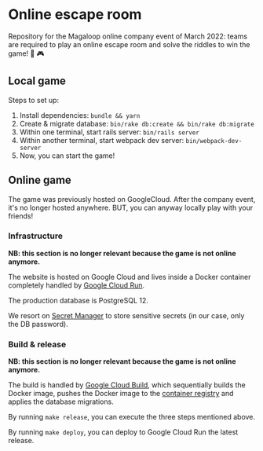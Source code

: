 # Online escape room

Repository for the Magaloop online company event of March 2022: teams are required to play an online escape room and solve the riddles to win the game! 🎲 🎮

## Local game

Steps to set up:

1. Install dependencies: `bundle && yarn`
2. Create & migrate database: `bin/rake db:create && bin/rake db:migrate`
3. Within one terminal, start rails server: `bin/rails server`
4. Within another terminal, start webpack dev server: `bin/webpack-dev-server`
5. Now, you can start the game!

## Online game
The game was previously hosted on GoogleCloud. After the company event, it's no longer hosted anywhere. BUT, you can anyway locally play with your friends!

### Infrastructure
**NB: this section is no longer relevant because the game is not online anymore.**

The website is hosted on Google Cloud and lives inside a Docker container completely handled by [Google Cloud Run](https://cloud.google.com/run).

The production database is PostgreSQL 12.

We resort on [Secret Manager](https://cloud.google.com/secret-manager) to store sensitive secrets (in our case, only the DB password).

### Build & release
**NB: this section is no longer relevant because the game is not online anymore.**

The build is handled by [Google Cloud Build](https://cloud.google.com/build), which sequentially builds the Docker image, pushes the Docker image to the [container registry](https://cloud.google.com/container-registry/pricing) and applies the database migrations.

By running `make release`, you can execute the three steps mentioned above.

By running `make deploy`, you can deploy to Google Cloud Run the latest release.
